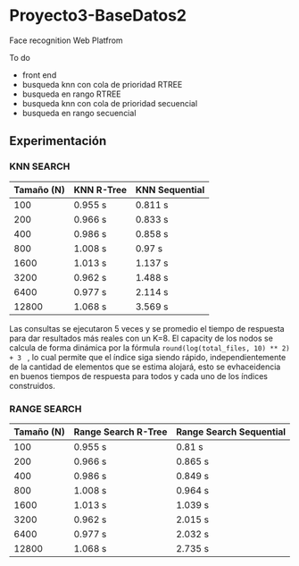 # Proyecto3-BaseDatos2
Face recognition Web Platfrom

To do
- front end
- busqueda knn con cola de prioridad RTREE
- busqueda en rango RTREE
- busqueda knn con cola de prioridad secuencial
- busqueda en rango secuencial


## Experimentación


### KNN SEARCH

| Tamaño (N)  | KNN R-Tree | KNN Sequential      |
| --- | ----------- |   ---    |
| 100 | 0.955 s | 0.811 s       |
| 200      | 0.966 s       |  0.833 s     |
| 400   | 0.986 s        |   0.858 s    |
| 800   | 1.008 s        | 0.97 s      |
| 1600   | 1.013 s        |  1.137 s    |
| 3200   | 0.962  s      |  1.488 s    |
| 6400   | 0.977 s        |  2.114 s     |
| 12800   | 1.068 s        |  3.569 s     |

Las consultas se ejecutaron 5 veces y se promedio el tiempo de respuesta para dar resultados más reales con un K=8. El capacity de los nodos se calcula de forma dinámica por la fórmula ```round(log(total_files, 10) ** 2) + 3 ``` , lo cual permite que el índice siga siendo rápido, independientemente de la cantidad de elementos que se estima alojará, esto se evhaceidencia en buenos tiempos de respuesta para todos y cada uno de los índices construidos.


### RANGE SEARCH

| Tamaño (N)  | Range Search R-Tree | Range Search Sequential      |
| --- | ----------- |   ---    |
| 100 | 0.955 s | 0.81 s |
| 200      | 0.966 s       |  0.865 s     |
| 400   | 0.986 s        |   0.849 s    |
| 800   | 1.008 s        | 0.964 s      |
| 1600   | 1.013 s        |  1.039 s    |
| 3200   | 0.962  s      |  2.015 s    |
| 6400   | 0.977 s        |  2.032 s     |
| 12800   | 1.068 s        |  2.735 s     |

